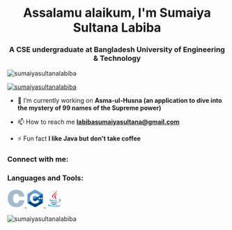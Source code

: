 <h1 align="center">Assalamu alaikum, I'm Sumaiya Sultana Labiba</h1>
<h3 align="center">A CSE undergraduate at Bangladesh University of Engineering & Technology</h3>

<p align="left"> <img src="https://komarev.com/ghpvc/?username=sumaiyasultanalabiba&label=Profile%20views&color=0e75b6&style=flat" alt="sumaiyasultanalabiba" /> </p>

<p align="left"> <a href="https://github.com/ryo-ma/github-profile-trophy"><img src="https://github-profile-trophy.vercel.app/?username=sumaiyasultanalabiba" alt="sumaiyasultanalabiba" /></a> </p>

- 🔭 I’m currently working on **Asma-ul-Husna (an application to dive into the mystery of 99 names of the Supreme power)**

- 📫 How to reach me **labibasumaiyasultana@gmail.com**

- ⚡ Fun fact **I like Java but don't take coffee**

<h3 align="left">Connect with me:</h3>
<p align="left">
</p>

<h3 align="left">Languages and Tools:</h3>
<p align="left"> <a href="https://www.cprogramming.com/" target="_blank" rel="noreferrer"> <img src="https://raw.githubusercontent.com/devicons/devicon/master/icons/c/c-original.svg" alt="c" width="40" height="40"/> </a> <a href="https://www.w3schools.com/cpp/" target="_blank" rel="noreferrer"> <img src="https://raw.githubusercontent.com/devicons/devicon/master/icons/cplusplus/cplusplus-original.svg" alt="cplusplus" width="40" height="40"/> </a> <a href="https://www.java.com" target="_blank" rel="noreferrer"> <img src="https://raw.githubusercontent.com/devicons/devicon/master/icons/java/java-original.svg" alt="java" width="40" height="40"/> </a> </p>

<p><img align="center" src="https://github-readme-stats.vercel.app/api/top-langs?username=sumaiyasultanalabiba&show_icons=true&locale=en&layout=compact" alt="sumaiyasultanalabiba" /></p>
